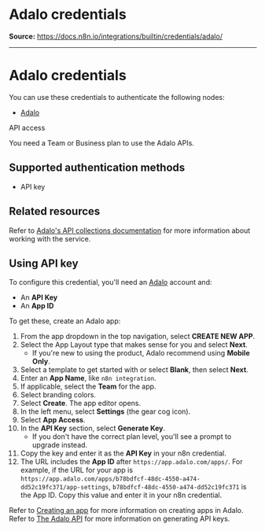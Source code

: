 # Adalo credentials

**Source:** https://docs.n8n.io/integrations/builtin/credentials/adalo/

---

# Adalo credentials

You can use these credentials to authenticate the following nodes:

- [Adalo](../../app-nodes/n8n-nodes-base.adalo/)

API access

You need a Team or Business plan to use the Adalo APIs.

## Supported authentication methods

- API key

## Related resources

Refer to [Adalo's API collections documentation](https://help.adalo.com/integrations/the-adalo-api/collections) for more information about working with the service.

## Using API key

To configure this credential, you'll need an [Adalo](https://www.adalo.com/) account and:

- An **API Key**
- An **App ID**

To get these, create an Adalo app:

1. From the app dropdown in the top navigation, select **CREATE NEW APP**.
2. Select the App Layout type that makes sense for you and select **Next**.
   - If you're new to using the product, Adalo recommend using **Mobile Only**.
3. Select a template to get started with or select **Blank**, then select **Next**.
4. Enter an **App Name**, like `n8n integration`.
5. If applicable, select the **Team** for the app.
6. Select branding colors.
7. Select **Create**. The app editor opens.
8. In the left menu, select **Settings** (the gear cog icon).
9. Select **App Access**.
10. In the **API Key** section, select **Generate Key**.
    - If you don't have the correct plan level, you'll see a prompt to upgrade instead.
11. Copy the key and enter it as the **API Key** in your n8n credential.
12. The URL includes the **App ID** after `https://app.adalo.com/apps/`. For example, if the URL for your app is `https://app.adalo.com/apps/b78bdfcf-48dc-4550-a474-dd52c19fc371/app-settings`, `b78bdfcf-48dc-4550-a474-dd52c19fc371` is the App ID. Copy this value and enter it in your n8n credential.

Refer to [Creating an app](https://help.adalo.com/design/designing-your-app/creating-an-app) for more information on creating apps in Adalo. Refer to [The Adalo API](https://help.adalo.com/integrations/the-adalo-api) for more information on generating API keys.

